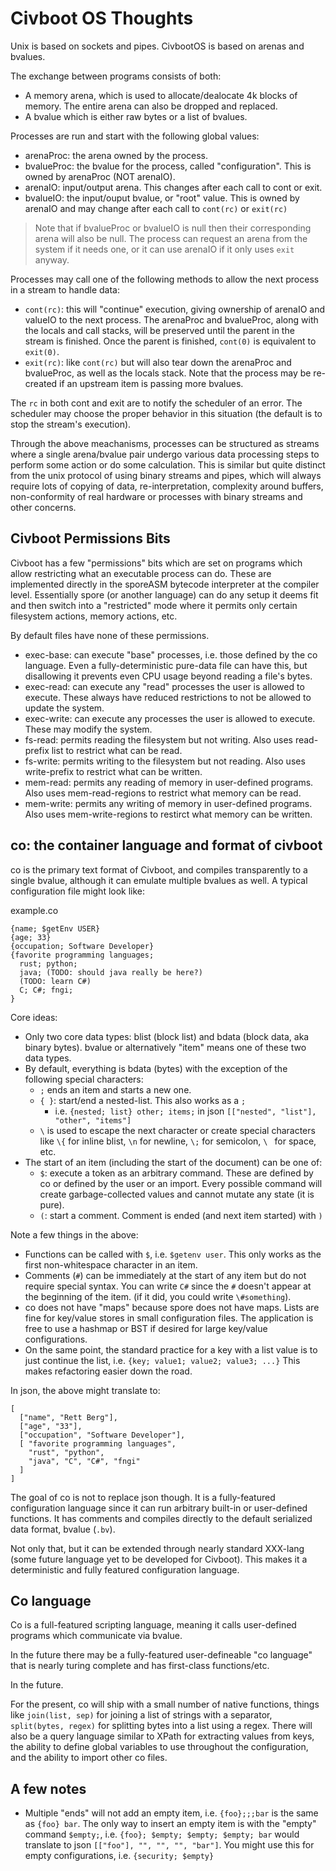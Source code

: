 # Civboot OS Thoughts

Unix is based on sockets and pipes. CivbootOS is based on arenas and bvalues.

The exchange between programs consists of both:
- A memory arena, which is used to allocate/dealocate 4k blocks of memory. The
  entire arena can also be dropped and replaced.
- A bvalue which is either raw bytes or a list of bvalues.

Processes are run and start with the following global values:
- arenaProc: the arena owned by the process.
- bvalueProc: the bvalue for the process, called "configuration". This is owned
  by arenaProc (NOT arenaIO).
- arenaIO: input/output arena. This changes after each call to cont or exit.
- bvalueIO: the input/ouput bvalue, or "root" value. This is owned by arenaIO
  and may change after each call to `cont(rc)` or `exit(rc)`

> Note that if bvalueProc or bvalueIO is null then their corresponding arena
> will also be null. The process can request an arena from the system if it
> needs one, or it can use arenaIO if it only uses `exit` anyway.

Processes may call one of the following methods to allow the next process in a
stream to handle data:
- `cont(rc)`: this will "continue" execution, giving ownership of arenaIO and
  valueIO to the next process. The arenaProc and bvalueProc, along with the
  locals and call stacks, will be preserved until the parent in the stream is
  finished. Once the parent is finished, `cont(0)` is equivalent to `exit(0)`.
- `exit(rc)`: like `cont(rc)` but will also tear down the arenaProc and
  bvalueProc, as well as the locals stack.  Note that the process may be
  re-created if an upstream item is passing more bvalues.

The `rc` in both cont and exit are to notify the scheduler of an error. The
scheduler may choose the proper behavior in this situation (the default is to
stop the stream's execution).

Through the above meachanisms, processes can be structured as streams where a
single arena/bvalue pair undergo various data processing steps to perform some
action or do some calculation. This is similar but quite distinct from the unix
protocol of using binary streams and pipes, which will always require lots of
copying of data, re-interpretation, complexity around buffers, non-conformity
of real hardware or processes with binary streams and other concerns.

## Civboot Permissions Bits
Civboot has a few "permissions" bits which are set on programs which allow
restricting what an executable process can do. These are implemented directly in
the sporeASM bytecode interpreter at the compiler level. Essentially spore (or
another language) can do any setup it deems fit and then switch into a
"restricted" mode where it permits only certain filesystem actions, memory
actions, etc.

By default files have none of these permissions.

- exec-base: can execute "base" processes, i.e. those defined by the co
  language. Even a fully-deterministic pure-data file can have this, but
  disallowing it prevents even CPU usage beyond reading a file's bytes.
- exec-read: can execute any "read" processes the user is allowed to execute.
  These always have reduced restrictions to not be allowed to update the system.
- exec-write: can execute any processes the user is allowed to execute.
  These may modify the system.
- fs-read: permits reading the filesystem but not writing. Also uses read-prefix
  list to restrict what can be read.
- fs-write: permits writing to the filesystem but not reading. Also uses
  write-prefix to restrict what can be written.
- mem-read: permits any reading of memory in user-defined programs. Also uses
  mem-read-regions to restrict what memory can be read.
- mem-write: permits any writing of memory in user-defined programs. Also uses
  mem-write-regions to restirct what memory can be written.

## co: the container language and format of civboot
co is the primary text format of Civboot, and compiles transparently to a single
bvalue, although it can emulate multiple bvalues as well. A typical
configuration file might look like:

example.co
```
{name; $getEnv USER}
{age; 33}
{occupation; Software Developer}
{favorite programming languages;
  rust; python;
  java; (TODO: should java really be here?)
  (TODO: learn C#)
  C; C#; fngi;
}
```

Core ideas:
- Only two core data types: blist (block list) and bdata (block data, aka
  binary bytes). bvalue or alternatively "item" means one of these two data
  types.
- By default, everything is bdata (bytes) with the exception of the following
  special characters:
  - `;` ends an item and starts a new one.
  - `{ }`: start/end a nested-list. This also works as a `;`
    - i.e. `{nested; list} other; items;` in json `[["nested", "list"], "other",
      "items"]`
  - `\` is used to escape the next character or create special characters like
    `\{` for inline blist, `\n` for newline, `\;` for semicolon, `\ ` for
    space, etc.
- The start of an item (including the start of the document) can be one of:
  - `$`: execute a token as an arbitrary command. These are defined by co or
    defined by the user or an import.  Every possible command will create
    garbage-collected values and cannot mutate any state (it is pure).
  - `(`: start a comment. Comment is ended (and next item started) with `)`


Note a few things in the above:
- Functions can be called with `$`, i.e. `$getenv user`. This only works as the
  first non-whitespace character in an item.
- Comments (`#`) can be immediately at the start of any item but do not require
  special syntax.  You can write `C#` since the `#` doesn't appear at the
  beginning of the item. (if it did, you could write `\#something`).
- co does not have "maps" because spore does not have maps. Lists are fine for
  key/value stores in small configuration files. The application is free to use
  a hashmap or BST if desired for large key/value configurations.
- On the same point, the standard practice for a key with a list value is to
  just continue the list, i.e. `{key; value1; value2; value3; ...}` This makes
  refactoring easier down the road.

In json, the above might translate to:
```
[
  ["name", "Rett Berg"],
  ["age", "33"],
  ["occupation", "Software Developer"],
  [ "favorite programming languages",
    "rust", "python",
    "java", "C", "C#", "fngi"
  ]
]
```

The goal of co is not to replace json though. It is a fully-featured
configuration language since it can run arbitrary built-in or user-defined
functions. It has comments and compiles directly to the default serialized
data format, bvalue (`.bv`).

Not only that, but it can be extended through nearly standard XXX-lang (some
future language yet to be developed for Civboot). This makes it a deterministic
and fully featured configuration language.

## Co language
Co is a full-featured scripting language, meaning it calls user-defined programs
which communicate via bvalue. 


In the future there may be a fully-featured user-defineable "co language" that
is nearly turing complete and has first-class functions/etc.

In the future.

For the present, co will ship with a small number of native functions, things
like `join(list, sep)` for joining a list of strings with a separator,
`split(bytes, regex)` for splitting bytes into a list using a regex. There will
also be a query language similar to XPath for extracting values from keys, the
ability to define global variables to use throughout the configuration, and
the ability to import other co files.

## A few notes
- Multiple "ends" will not add an empty item, i.e. `{foo};;;bar` is the same as
  `{foo} bar`. The only way to insert an empty item is with the "empty" command `$empty;`,
  i.e. `{foo}; $empty; $empty; $empty; bar` would translate to json `[["foo"], "", "", "",
  "bar"]`. You might use this for empty configurations, i.e. `{security; $empty}`


